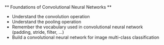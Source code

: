 ** Foundations of Convolutional Neural Networks **

- Understand the convolution operation
- Understand the pooling operation
- Remember the vocabulary used in convolutional neural network (padding, stride, filter, ...)
- Build a convolutional neural network for image multi-class classification
